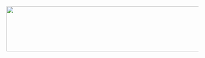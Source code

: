 
<a href="https://www.gitanimals.org/en_US?utm_medium=image&utm_source=Dino1121&utm_content=line">
  <img
    src="https://render.gitanimals.org/lines/Dino1121?pet-id=752447695286541573"
    width="600"
    height="120"
  />
</a>
  
